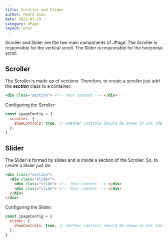 ```yaml
---
title: Scroller and Slider
author: Pedro Isac
date: 2022-01-29
category: JPage
layout: post
---
```


Scroller and Slider are the two main components of JPage. The Scroller is responsible for the vertical scroll. The Slider is responsible for the horizontal scroll.

## Scroller

The Scroller is made up of sections. Therefore, to create a scroller just add the ***section*** class to a container:

```html
<div class="section"> <!-- Your content --> </div>
```

Configuring the Scroller:

```javascript
const jpageConfig = {
  scroller: {
    showControls: true, // whether controls should be shown or not (default is true)
  },
}
```

## Slider

The Slider is formed by slides and is inside a section of the Scroller. So, to create a Slider just do:

```html
<div class="section">
  <div class="slider">
    <div class="slide"> <!-- Your content --> </div>
    <div class="slide"> <!-- Your content --> </div>
  </div>
</div>
```

Configuring the Slider:

```javascript
const jpageConfig = {
  slider: {
    showControls: true, // whether controls should be shown or not (default is true)
  },
}
```